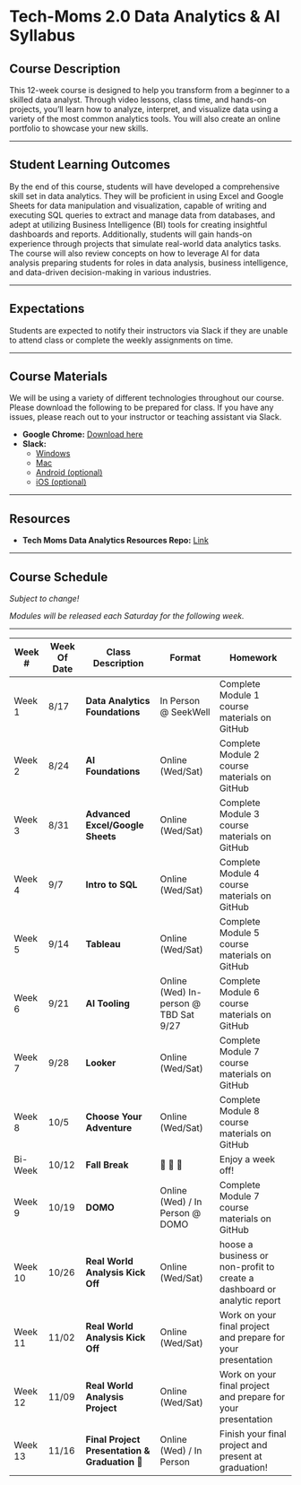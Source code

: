# **Tech-Moms 2.0 Data Analytics & AI Syllabus**

## **Course Description**  
This 12-week course is designed to help you transform from a beginner to a skilled data analyst. Through video lessons, class time, and hands-on projects, you’ll learn how to analyze, interpret, and visualize data using a variety of the most common analytics tools. You will also create an online portfolio to showcase your new skills.

---

## **Student Learning Outcomes**  
By the end of this course, students will have developed a comprehensive skill set in data analytics. They will be proficient in using Excel and Google Sheets for data manipulation and visualization, capable of writing and executing SQL queries to extract and manage data from databases, and adept at utilizing Business Intelligence (BI) tools for creating insightful dashboards and reports. Additionally, students will gain hands-on experience through projects that simulate real-world data analytics tasks. The course will also review concepts on how to leverage AI for data analysis preparing students for roles in data analysis, business intelligence, and data-driven decision-making in various industries.

---

## **Expectations**  
Students are expected to notify their instructors via Slack if they are unable to attend class or complete the weekly assignments on time.

---

## **Course Materials**  
We will be using a variety of different technologies throughout our course. Please download the following to be prepared for class. If you have any issues, please reach out to your instructor or teaching assistant via Slack.

- **Google Chrome:** [Download here](https://www.google.com/chrome/)   
- **Slack:**  
  - [Windows](https://slack.com/downloads/windows)  
  - [Mac](https://slack.com/downloads/mac)  
  - [Android (optional)](https://slack.com/downloads/android)  
  - [iOS (optional)](https://slack.com/downloads/ios)  
 
---

## **Resources**  
- **Tech Moms Data Analytics Resources Repo:** [Link](https://github.com/tech-moms/data-analytics-resources)  

___

## **Course Schedule**  

_Subject to change!_ 

_Modules will be released each Saturday for the following week._

---

| **Week #** | **Week Of Date**   | **Class Description**                         | **Format**                  | **Homework**                                                                 |
|----------|------------|-----------------------------------------------|----------------------------|-----------------------------------------------------------------------------|
| Week 1   | 8/17       | **Data Analytics Foundations**                 | In Person @ SeekWell | Complete Module 1 course materials on GitHub                               |
| Week 2   | 8/24        | **AI Foundations**                       | Online (Wed/Sat)            | Complete Module 2 course materials on GitHub                               |
| Week 3   | 8/31        |  **Advanced Excel/Google Sheets**                               | Online (Wed/Sat)            | Complete Module 3 course materials on GitHub                               |
| Week 4   | 9/7       |  **Intro to SQL**                     | Online (Wed/Sat)    | Complete Module 4 course materials on GitHub                               |
| Week 5   | 9/14       |   **Tableau**    |  Online (Wed/Sat)  | Complete Module 5 course materials on GitHub                               |
| Week 6   | 9/21       | **AI Tooling**  | Online (Wed) In-person @ TBD Sat 9/27  | Complete Module 6 course materials on GitHub                               |
| Week 7   | 9/28       | **Looker**  | Online (Wed/Sat)            | Complete Module 7 course materials on GitHub                                           |
| Week 8   | 10/5      |  **Choose Your Adventure** | Online (Wed/Sat) | Complete Module 8 course materials on GitHub                                           |
| Bi-Week   | 10/12      | **Fall Break** | 🍂 🍂 🍂 | Enjoy a week off!            |
| Week 9  | 10/19      | **DOMO** | Online (Wed) / In Person @ DOMO    | Complete Module 7 course materials on GitHub              |               
| Week 10  | 10/26      |  **Real World Analysis Kick Off**        | Online (Wed/Sat)            | hoose a business or non-profit to create a dashboard or analytic report                                         |
| Week 11  | 11/02      | **Real World Analysis Kick Off** | Online (Wed/Sat)    | Work on your final project and prepare for your presentation               |
| Week 12  | 11/09      | **Real World Analysis Project** | Online (Wed/Sat)  | Work on your final project and prepare for your presentation                |
| Week 13  | 11/16      | **Final Project Presentation & Graduation 🎉** | Online (Wed) / In Person    | Finish your final project and present at graduation! | 
     

  
